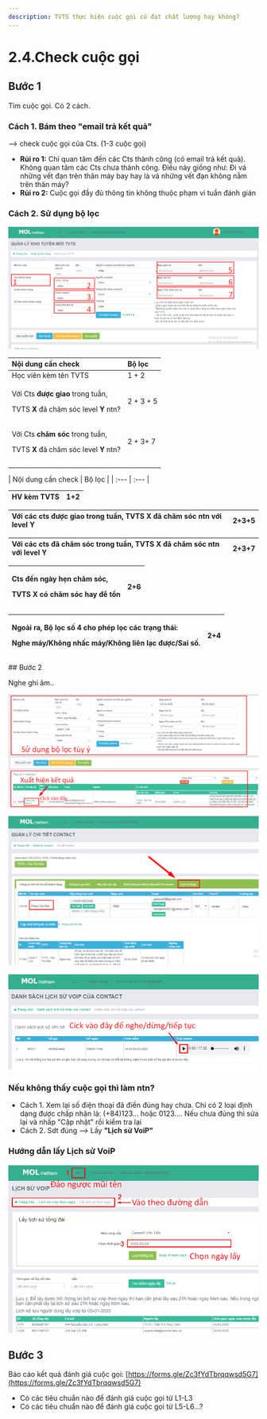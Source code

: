 ```yaml
---
description: TVTS thực hiện cuộc gọi có đạt chất lượng hay không?
---
```


# 2.4.Check cuộc gọi

## **Bước 1**

Tìm cuộc gọi. Có 2 cách.

### **Cách 1.** Bám theo "email trả kết quả"

--&gt; check cuộc gọi của Cts. \(1-3 cuộc gọi\)

* **Rủi ro 1:** Chỉ quan tâm đến các Cts thành công \(có email trả kết quả\). Không quan tâm các Cts chưa thành công. Điều này giống như: Đi vá những vết đạn trên thân máy bay hay là vá những vết đạn không nằm trên thân máy?
* **Rủi ro 2:** Cuộc gọi đầy đủ thông tin không thuộc phạm vi tuần đánh gián

### **Cách 2.** Sử dụng bộ lọc

![L&#xE0;m theo c&#xE1;c b&#x1B0;&#x1EDB;c &#x1EDF; gi&#x1EDB;i thi&#x1EC7;u s&#x1EED; d&#x1EE5;ng CRM &#x111;&#x1EC3; th&#x1EA5;y b&#x1ED9; l&#x1ECD;c n&#xE0;y nh&#xE9;](../../.gitbook/assets/crm%20%281%29.png)

<table>
  <thead>
    <tr>
      <th style="text-align:left">N&#x1ED9;i dung c&#x1EA7;n check</th>
      <th style="text-align:left">B&#x1ED9; l&#x1ECD;c</th>
    </tr>
  </thead>
  <tbody>
    <tr>
      <td style="text-align:left">H&#x1ECD;c vi&#xEA;n k&#xE8;m t&#xEA;n TVTS</td>
      <td style="text-align:left">1 + 2</td>
    </tr>
    <tr>
      <td style="text-align:left">
        <p>V&#x1EDB;i Cts <b>&#x111;&#x1B0;&#x1EE3;c giao</b> trong tu&#x1EA7;n,</p>
        <p>TVTS <b>X </b>&#x111;&#xE3; ch&#x103;m s&#xF3;c level <b>Y </b>ntn?</p>
      </td>
      <td style="text-align:left">2 + 3 + 5</td>
    </tr>
    <tr>
      <td style="text-align:left">
        <p>V&#x1EDB;i Cts <b>ch&#x103;m s&#xF3;c</b> trong tu&#x1EA7;n,</p>
        <p>TVTS <b>X</b> &#x111;&#xE3; ch&#x103;m s&#xF3;c level <b>Y</b> ntn?</p>
      </td>
      <td style="text-align:left">2 + 3+ 7</td>
    </tr>
    <tr>
      <td style="text-align:left"></td>
      <td style="text-align:left"></td>
    </tr>
    <tr>
      <td style="text-align:left"></td>
      <td style="text-align:left"></td>
    </tr>
  </tbody>
</table>| Nội dung cần check | Bộ lọc |
| :--- | :--- |


| HV kèm TVTS                  | 1+2 |
| :--- | :--- |


| Với các **cts được giao** trong tuần, **TVTS X** đã chăm sóc ntn với **level Y** | 2+3+5 |
| :--- | :--- |


| Với các **cts đã chăm sóc** trong tuần, **TVTS X** đã chăm sóc ntn với **level Y** | 2+3+7 |
| :--- | :--- |


<table>
  <thead>
    <tr>
      <th style="text-align:left">
        <p>Cts &#x111;&#x1EBF;n <b>ng&#xE0;y h&#x1EB9;n</b> ch&#x103;m s&#xF3;c,</p>
        <p>TVTS X c&#xF3; ch&#x103;m s&#xF3;c hay &#x111;&#x1EC3; t&#x1ED3;n</p>
      </th>
      <th style="text-align:left">2+6</th>
    </tr>
  </thead>
  <tbody></tbody>
</table><table>
  <thead>
    <tr>
      <th style="text-align:left">
        <p>Ngo&#xE0;i ra, <b>B&#x1ED9; l&#x1ECD;c s&#x1ED1; 4</b> cho ph&#xE9;p l&#x1ECD;c
          c&#xE1;c tr&#x1EA1;ng th&#xE1;i:</p>
        <p>Nghe m&#xE1;y/Kh&#xF4;ng nh&#x1EA5;c m&#xE1;y/Kh&#xF4;ng li&#xEA;n l&#x1EA1;c
          &#x111;&#x1B0;&#x1EE3;c/Sai s&#x1ED1;.</p>
      </th>
      <th style="text-align:left">2+4</th>
    </tr>
  </thead>
  <tbody></tbody>
</table>## Bước 2

Nghe ghi âm..

![](../../.gitbook/assets/3.png)

![](../../.gitbook/assets/4.png)

![](../../.gitbook/assets/5-3.png)

### Nếu không thấy cuộc gọi thì làm ntn?

* Cách 1. Xem lại số điện thoại đã điền đúng hay chưa. Chỉ có 2 loại định dạng được chấp nhận là: \(+84\)123... hoặc 0123.... Nếu chưa đúng thì sửa lại và nhấp "Cập nhật" rồi kiểm tra lại
* Cách 2. Sdt đúng --&gt; Lấy **"Lịch sử VoiP"**

### Hướng dẫn lấy Lịch sử VoiP

![](../../.gitbook/assets/2-2.png)

## **Bước 3**

Báo cáo kết quả đánh giá cuộc gọi: [https://forms.gle/Zc3fYdTbrqqwsd5G7](https://forms.gle/Zc3fYdTbrqqwsd5G7)

* Có các tiêu chuẩn nào để đánh giá cuộc gọi từ L1-L3
* Có các tiêu chuẩn nào để đánh giá cuộc gọi từ L5-L6...?

